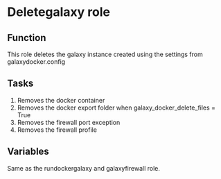 # Deletegalaxy role

## Function
This role deletes the galaxy instance created using the settings from galaxydocker.config

## Tasks
1. Removes the docker container
2. Removes the docker export folder when galaxy_docker_delete_files = True
3. Removes the firewall port exception
4. Removes the firewall profile

## Variables
Same as the rundockergalaxy and galaxyfirewall role.
